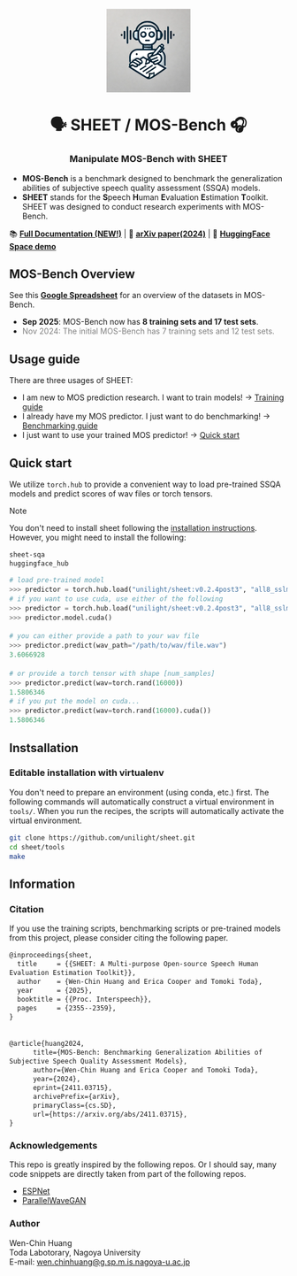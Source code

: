 <p align="center">
  <img src="assets/logo-sheet-only.png" alt="Prometheus-Logo" style="width: 30%; display: block; margin: auto;">
</p>

<h1 align="center">🗣️ SHEET / MOS-Bench 🎧 </h1>
<h3 align="center">Manipulate MOS-Bench with SHEET</h3>


- <b>MOS-Bench</b> is a benchmark designed to benchmark the generalization abilities of subjective speech quality assessment (SSQA) models.
- <b>SHEET</b> stands for the <b>S</b>peech <b>H</b>uman <b>E</b>valuation <b>E</b>stimation <b>T</b>oolkit. SHEET was designed to conduct research experiments with MOS-Bench.

📚 **[Full Documentation (NEW!)](https://unilight.github.io/sheet/)** | 📝 **[arXiv paper(2024)](https://arxiv.org/abs/2411.03715)** | 🤗 **[HuggingFace Space demo](https://huggingface.co/spaces/unilight/sheet-demo)**

## MOS-Bench Overview

See this **[Google Spreadsheet](https://docs.google.com/spreadsheets/d/1Uqi6upfJHasoduuY72_75qphJgU-PuY-u3OKBBMNaKI/edit?usp=sharing)** for an overview of the datasets in MOS-Bench.

- **Sep 2025**: MOS-Bench now has **8 training sets and 17 test sets**. 
- <span style="color: grey;">Nov 2024: The initial MOS-Bench has 7 training sets and 12 test sets.</span>

## Usage guide

There are three usages of SHEET:
- I am new to MOS prediction research. I want to train models! → [Training guide]()
- I already have my MOS predictor. I just want to do benchmarking!  → [Benchmarking guide](#)
- I just want to use your trained MOS predictor!  → [Quick start](#quick-start)

## Quick start

We utilize `torch.hub` to provide a convenient way to load pre-trained SSQA models and predict scores of wav files or torch tensors.

> [!NOTE]
> You don't need to install sheet following the [installation instructions](#instsallation). However, you might need to install the following:
> ```
> sheet-sqa
> huggingface_hub
> ```

```python
# load pre-trained model
>>> predictor = torch.hub.load("unilight/sheet:v0.2.4post3", "all8_sslmos_wavlm_large", trust_repo=True, force_reload=True)
# if you want to use cuda, use either of the following
>>> predictor = torch.hub.load("unilight/sheet:v0.2.4post3", "all8_sslmos_wavlm_large", trust_repo=True, force_reload=True, cpu=False)
>>> predictor.model.cuda()

# you can either provide a path to your wav file
>>> predictor.predict(wav_path="/path/to/wav/file.wav")
3.6066928

# or provide a torch tensor with shape [num_samples]
>>> predictor.predict(wav=torch.rand(16000))
1.5806346
# if you put the model on cuda...
>>> predictor.predict(wav=torch.rand(16000).cuda())
1.5806346
```

## Instsallation 

### Editable installation with virtualenv 

You don't need to prepare an environment (using conda, etc.) first. The following commands will automatically construct a virtual environment in `tools/`. When you run the recipes, the scripts will automatically activate the virtual environment.

```bash
git clone https://github.com/unilight/sheet.git
cd sheet/tools
make
```

## Information

### Citation

If you use the training scripts, benchmarking scripts or pre-trained models from this project, please consider citing the following paper.

```
@inproceedings{sheet,
  title     = {{SHEET: A Multi-purpose Open-source Speech Human Evaluation Estimation Toolkit}},
  author    = {Wen-Chin Huang and Erica Cooper and Tomoki Toda},
  year      = {2025},
  booktitle = {{Proc. Interspeech}},
  pages     = {2355--2359},
}


@article{huang2024,
      title={MOS-Bench: Benchmarking Generalization Abilities of Subjective Speech Quality Assessment Models}, 
      author={Wen-Chin Huang and Erica Cooper and Tomoki Toda},
      year={2024},
      eprint={2411.03715},
      archivePrefix={arXiv},
      primaryClass={cs.SD},
      url={https://arxiv.org/abs/2411.03715}, 
}
```

### Acknowledgements

This repo is greatly inspired by the following repos. Or I should say, many code snippets are directly taken from part of the following repos.

- [ESPNet](https://github.com/espnet/espnet)
- [ParallelWaveGAN](https://github.com/kan-bayashi/ParallelWaveGAN/)

### Author

Wen-Chin Huang  
Toda Labotorary, Nagoya University  
E-mail: wen.chinhuang@g.sp.m.is.nagoya-u.ac.jp
